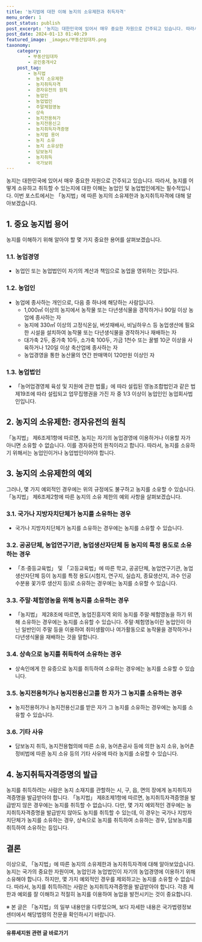 ```yaml
---
title: '농지법에 대한 이해 농지의 소유제한과 취득자격'
menu_order: 1
post_status: publish
post_excerpt: '농지는 대한민국에 있어서 매우 중요한 자원으로 간주되고 있습니다. 따라서, 농지를 어떻게 소유하고 취득할 수 있는지에 대한 이해는 농업인 및 농업법인에게는 필수적입니다. 이번 포스트에서는  농지법 에 따른 농지의 소유제한과 농지취득자격에 대해 알아보겠습니다.'
post_date: 2024-01-13 01:40:29
featured_image: _images/부동산임대차.png
taxonomy:
    category:
        - 부동산임대차
        - 공인중개사2
    post_tag:
        - 농지법
        -  농지 소유제한
        -  농지취득자격
        -  경자유전의 원칙
        -  농업인
        -  농업법인
        -  주말체험영농
        -  상속
        -  농지전용허가
        -  농지전용신고
        -  농지취득자격증명
        -  농지법 용어
        -  농지 소유
        -  농지 소유상한
        -  담보농지
        -  농지취득
        -  국가보위
---
```



농지는 대한민국에 있어서 매우 중요한 자원으로 간주되고 있습니다. 따라서, 농지를 어떻게 소유하고 취득할 수 있는지에 대한 이해는 농업인 및 농업법인에게는 필수적입니다. 이번 포스트에서는 「농지법」에 따른 농지의 소유제한과 농지취득자격에 대해 알아보겠습니다. 

## 1. 중요 농지법 용어

농지를 이해하기 위해 알아야 할 몇 가지 중요한 용어를 살펴보겠습니다.

### 1.1. 농업경영

- 농업인 또는 농업법인이 자기의 계산과 책임으로 농업을 영위하는 것입니다.

### 1.2. 농업인

- 농업에 종사하는 개인으로, 다음 중 하나에 해당하는 사람입니다.
  - 1,000㎡ 이상의 농지에서 농작물 또는 다년생식물을 경작하거나 90일 이상 농업에 종사하는 자
  - 농지에 330㎡ 이상의 고정식온실, 버섯재배사, 비닐하우스 등 농업생산에 필요한 시설을 설치하여 농작물 또는 다년생식물을 경작하거나 재배하는 자
  - 대가축 2두, 중가축 10두, 소가축 100두, 가금 1천수 또는 꿀벌 10군 이상을 사육하거나 120일 이상 축산업에 종사하는 자
  - 농업경영을 통한 농산물의 연간 판매액이 120만원 이상인 자

### 1.3. 농업법인

- 「농어업경영체 육성 및 지원에 관한 법률」에 따라 설립된 영농조합법인과 같은 법 제19조에 따라 설립되고 업무집행권을 가진 자 중 1/3 이상이 농업인인 농업회사법인입니다.

## 2. 농지의 소유제한: 경자유전의 원칙

「농지법」 제6조제1항에 따르면, 농지는 자기의 농업경영에 이용하거나 이용할 자가 아니면 소유할 수 없습니다. 이를 경자유전의 원칙이라고 합니다. 따라서, 농지를 소유하기 위해서는 농업인이거나 농업법인이어야 합니다.

## 3. 농지의 소유제한의 예외

그러나, 몇 가지 예외적인 경우에는 위의 규정에도 불구하고 농지를 소유할 수 있습니다. 「농지법」 제6조제2항에 따른 농지의 소유 제한의 예외 사항을 살펴보겠습니다.

### 3.1. 국가나 지방자치단체가 농지를 소유하는 경우

- 국가나 지방자치단체가 농지를 소유하는 경우에는 농지를 소유할 수 있습니다.

### 3.2. 공공단체, 농업연구기관, 농업생산자단체 등 농지의 특정 용도로 소유하는 경우

- 「초·중등교육법」 및 「고등교육법」에 따른 학교, 공공단체, 농업연구기관, 농업생산자단체 등이 농지를 특정 용도(시험지, 연구지, 실습지, 종묘생산지, 과수 인공수분용 꽃가루 생산지 등)로 소유하는 경우에는 농지를 소유할 수 있습니다.

### 3.3. 주말·체험영농을 위해 농지를 소유하는 경우

- 「농지법」 제28조에 따르면, 농업진흥지역 외의 농지를 주말·체험영농을 하기 위해 소유하는 경우에는 농지를 소유할 수 있습니다. 주말·체험영농이란 농업인이 아닌 일반인이 주말 등을 이용하여 취미생활이나 여가활동으로 농작물을 경작하거나 다년생식물을 재배하는 것을 말합니다.

### 3.4. 상속으로 농지를 취득하여 소유하는 경우

- 상속인에게 한 유증으로 농지를 취득하여 소유하는 경우에는 농지를 소유할 수 있습니다.

### 3.5. 농지전용허가나 농지전용신고를 한 자가 그 농지를 소유하는 경우

- 농지전용허가나 농지전용신고를 받은 자가 그 농지를 소유하는 경우에는 농지를 소유할 수 있습니다.

### 3.6. 기타 사유

- 담보농지 취득, 농지전용협의에 따른 소유, 농어촌공사 등에 의한 농지 소유, 농어촌정비법에 따른 농지 소유 등의 기타 사유에 따라 농지를 소유할 수 있습니다.

## 4. 농지취득자격증명의 발급

농지를 취득하려는 사람은 농지 소재지를 관할하는 시, 구, 읍, 면의 장에게 농지취득자격증명을 발급받아야 합니다. 「농지법」 제8조제1항에 따르면, 농지취득자격증명을 발급받지 않은 경우에는 농지를 취득할 수 없습니다. 다만, 몇 가지 예외적인 경우에는 농지취득자격증명을 발급받지 않아도 농지를 취득할 수 있는데, 이 경우는 국가나 지방자치단체가 농지를 소유하는 경우, 상속으로 농지를 취득하여 소유하는 경우, 담보농지를 취득하여 소유하는 등입니다.

## 결론

이상으로, 「농지법」에 따른 농지의 소유제한과 농지취득자격에 대해 알아보았습니다. 농지는 국가의 중요한 자원이며, 농업인과 농업법인이 자기의 농업경영에 이용하기 위해 소유해야 합니다. 하지만, 몇 가지 예외적인 경우를 제외하고는 농지를 소유할 수 없습니다. 따라서, 농지를 취득하려는 사람은 농지취득자격증명을 발급받아야 합니다. 각종 제한과 예외를 잘 이해하고 적절히 농지를 이용하여 농업을 발전시키는 것이 중요합니다.

※ 본 글은 「농지법」의 일부 내용만을 다루었으며, 보다 자세한 내용은 국가법령정보센터에서 해당법령의 전문을 확인하시기 바랍니다.
<!-- wp:separator -->
<hr class="wp-block-separator has-alpha-channel-opacity"/>
<!-- /wp:separator -->

<!-- wp:group {"backgroundColor":"base","layout":{"type":"constrained"}} -->
<div class="wp-block-group has-base-background-color has-background"><!-- wp:paragraph {"align":"center","fontSize":"medium"} -->
<p class="has-text-align-center has-large-font-size"><strong>유류세지원 관련 글 바로가기</strong></p>
<!-- /wp:paragraph -->


<!-- wp:latest-posts
{"categories":[{"id":14360,"count":19,"description":"","link":"https://uknowlaw.com/category/%ec%9c%a0%eb%a5%98%ec%84%b8%ec%a7%80%ec%9b%90/","name":"유류세지원","slug":"유류세지원","taxonomy":"category","parent":0,"meta":[],"_links":{"self":[{"href":"https://uknowlaw.com/wp-json/wp/v2/categories/14360"}],"collection":[{"href":"https://uknowlaw.com/wp-json/wp/v2/categories"}],"about":[{"href":"https://uknowlaw.com/wp-json/wp/v2/taxonomies/category"}],"wp:post_type":[{"href":"https://uknowlaw.com/wp-json/wp/v2/posts?categories=14360"}],"curies":[{"name":"wp","href":"https://api.w.org/{rel}","templated":true}]}}],"postsToShow":100,"excerptLength":28,"postLayout":"grid","columns":2,"featuredImageAlign":"left","featuredImageSizeSlug":"large","fontSize":"small"} /--></div>
<!-- /wp:group -->